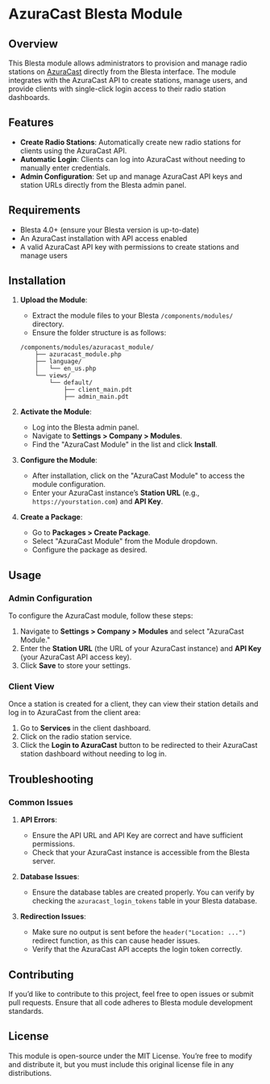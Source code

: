 # AzuraCast Blesta Module

## Overview
This Blesta module allows administrators to provision and manage radio stations on [AzuraCast](https://www.azuracast.com/) directly from the Blesta interface. The module integrates with the AzuraCast API to create stations, manage users, and provide clients with single-click login access to their radio station dashboards.

## Features
- **Create Radio Stations**: Automatically create new radio stations for clients using the AzuraCast API.
- **Automatic Login**: Clients can log into AzuraCast without needing to manually enter credentials.
- **Admin Configuration**: Set up and manage AzuraCast API keys and station URLs directly from the Blesta admin panel.

## Requirements
- Blesta 4.0+ (ensure your Blesta version is up-to-date)
- An AzuraCast installation with API access enabled
- A valid AzuraCast API key with permissions to create stations and manage users

## Installation

1. **Upload the Module**:
    - Extract the module files to your Blesta `/components/modules/` directory.
    - Ensure the folder structure is as follows:

    ```
    /components/modules/azuracast_module/
        ├── azuracast_module.php
        ├── language/
        │   └── en_us.php
        └── views/
            └── default/
                ├── client_main.pdt
                ├── admin_main.pdt
    ```

2. **Activate the Module**:
    - Log into the Blesta admin panel.
    - Navigate to **Settings > Company > Modules**.
    - Find the "AzuraCast Module" in the list and click **Install**.

3. **Configure the Module**:
    - After installation, click on the "AzuraCast Module" to access the module configuration.
    - Enter your AzuraCast instance’s **Station URL** (e.g., `https://yourstation.com`) and **API Key**.

4. **Create a Package**:
    - Go to **Packages > Create Package**.
    - Select "AzuraCast Module" from the Module dropdown.
    - Configure the package as desired.

## Usage

### Admin Configuration
To configure the AzuraCast module, follow these steps:
1. Navigate to **Settings > Company > Modules** and select "AzuraCast Module."
2. Enter the **Station URL** (the URL of your AzuraCast instance) and **API Key** (your AzuraCast API access key).
3. Click **Save** to store your settings.

### Client View
Once a station is created for a client, they can view their station details and log in to AzuraCast from the client area:
1. Go to **Services** in the client dashboard.
2. Click on the radio station service.
3. Click the **Login to AzuraCast** button to be redirected to their AzuraCast station dashboard without needing to log in.

## Troubleshooting

### Common Issues
1. **API Errors**: 
    - Ensure the API URL and API Key are correct and have sufficient permissions.
    - Check that your AzuraCast instance is accessible from the Blesta server.
  
2. **Database Issues**:
    - Ensure the database tables are created properly. You can verify by checking the `azuracast_login_tokens` table in your Blesta database.

3. **Redirection Issues**:
    - Make sure no output is sent before the `header("Location: ...")` redirect function, as this can cause header issues.
    - Verify that the AzuraCast API accepts the login token correctly.

## Contributing
If you’d like to contribute to this project, feel free to open issues or submit pull requests. Ensure that all code adheres to Blesta module development standards.

## License
This module is open-source under the MIT License. You’re free to modify and distribute it, but you must include this original license file in any distributions.
